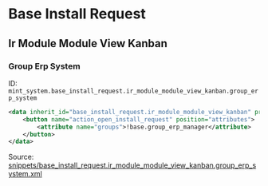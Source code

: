 # Base Install Request
## Ir Module Module View Kanban  
### Group Erp System  
ID: `mint_system.base_install_request.ir_module_module_view_kanban.group_erp_system`  
```xml
<data inherit_id="base_install_request.ir_module_module_view_kanban" priority="50">
    <button name="action_open_install_request" position="attributes">
        <attribute name="groups">!base.group_erp_manager</attribute>
    </button>
</data>

```
Source: [snippets/base_install_request.ir_module_module_view_kanban.group_erp_system.xml](https://github.com/Mint-System/Odoo-Build/tree/16.0/snippets/base_install_request.ir_module_module_view_kanban.group_erp_system.xml)

